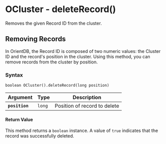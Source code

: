 
# OCluster - deleteRecord()

Removes the given Record ID from the cluster.

## Removing Records

In OrientDB, the Record ID is composed of two numeric values: the Cluster ID and the record's position in the cluster.  Using this method, you can remove records from the cluster by position.

### Syntax

```
boolean OCluster().deleteRecord(long position)
```

| Argument | Type | Description |
|---|---|---|
| **`position`** | `long` | Position of record to delete |


#### Return Value

This method returns a `boolean` instance.  A value of `true` indicates that the record was successfully deleted.
